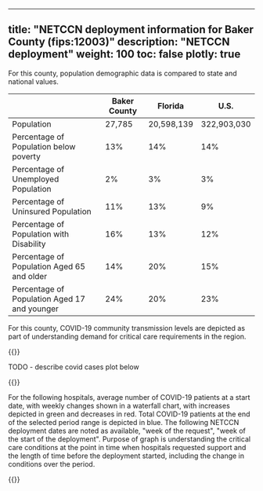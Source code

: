 
---
title: "NETCCN deployment information for Baker County (fips:12003)"
description: "NETCCN deployment"
weight: 100
toc: false
plotly: true
---

For this county, population demographic data is compared to state and national values.

| | Baker County | Florida | U.S. |
| ----------- | ----------- | ----------- | -------- |
| Population | 27,785 | 20,598,139 | 322,903,030 |
| Percentage of Population below poverty | 13% | 14% | 14% |
| Percentage of Unemployed Population | 2% | 3% | 3% |
| Percentage of Uninsured Population | 11% | 13% | 9% |
| Percentage of Population with Disability | 16% | 13% | 12% |
| Percentage of Population Aged 65 and older | 14% | 20% | 15% |
| Percentage of Population Aged 17 and younger | 24% | 20% | 23% |

  

For this county, COVID-19 community transmission levels are depicted as part of understanding demand for critical care requirements in the region.

{{<plotly json="netccn/12003/covid_transmission.plotly.json" height="400px">}}


TODO - describe covid cases plot below

  {{<plotly json="netccn/12003/covid_cases.plotly.json" height="400px">}}


For the following hospitals, average number of COVID-19 patients at a start date, with weekly changes shown in a waterfall chart, with increases depicted in green and decreases in red.  Total COVID-19 patients at the end of the selected period range is depicted in blue.  The following NETCCN deployment dates are noted as available, "week of the request", "week of the start of the deployment".  Purpose of graph is understanding the critical care conditions at the point in time when hospitals requested support and the length of time before the deployment started, including the change in conditions over the period.

{{<plotly json="netccn/12003/hospital.100134.plotly.json" height="400px">}}
